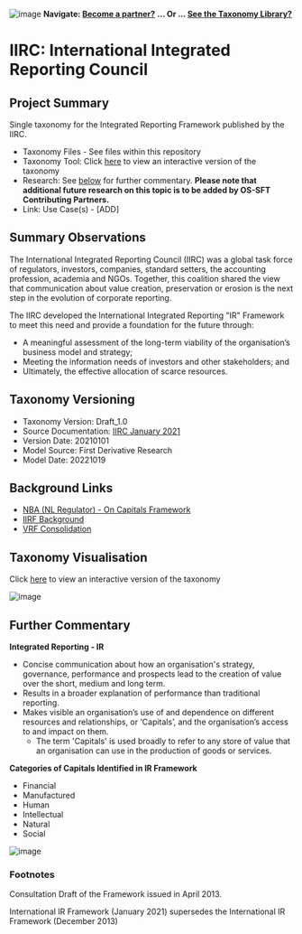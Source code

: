 ![image](https://user-images.githubusercontent.com/112073913/188821900-0c411acf-fbdd-4163-adc9-3ba4e2be78df.png)
**Navigate: [Become a partner?](https://github.com/OS-SFT/06-COLLABORATORS-PARTNERS)**
**... Or ... [See the Taxonomy Library?](https://github.com/orgs/OS-SFT/projects/2)**

# IIRC: International Integrated Reporting Council

## Project Summary
Single taxonomy for the Integrated Reporting Framework published by the IIRC.
- Taxonomy Files - See files within this repository
- Taxonomy Tool: Click [here](https://os-sft.solidatus.com/viewer/share/AEjM3VIRszi9d0bIOdvLUOgAYhFWyaww) to view an interactive version of the taxonomy
- Research: See [below](https://github.com/OS-SFT/Taxonomy-Mappings-Library/tree/main/Single%20Taxonomies/IIRC#further-commentary) for further commentary. **Please note that additional future research on this topic is to be added by OS-SFT Contributing Partners.**
- Link: Use Case(s) - [ADD]

## Summary Observations

The International Integrated Reporting Council (IIRC) was a global task force of regulators, investors, companies, standard setters, the accounting profession, academia and NGOs. Together, this coalition shared the view that communication about value creation, preservation or erosion is the next step in the evolution of corporate reporting.

The IIRC developed the International Integrated Reporting "IR" Framework to meet this need and provide a foundation for the future through:
  - A meaningful assessment of the long-term viability of the organisation’s business model and strategy;
  - Meeting the information needs of investors and other stakeholders; and
  - Ultimately, the effective allocation of scarce resources.
  
## Taxonomy Versioning

- Taxonomy Version: Draft_1.0
- Source Documentation: [IIRC January 2021](https://www.integratedreporting.org/wp-content/uploads/2021/01/InternationalIntegratedReportingFramework.pdf)
- Version Date: 20210101
- Model Source: First Derivative Research
- Model Date: 20221019

## Background Links

- [NBA (NL Regulator) - On Capitals Framework](https://www.integratedreporting.org/wp-content/uploads/2013/03/IR-Background-Paper-Capitals.pdf)
- [IIRF Background](https://www.integratedreporting.org/wp-content/uploads/2021/01/InternationalIntegratedReportingFramework.pdf)
- [VRF Consolidation](https://www.ifrs.org/news-and-events/news/2022/08/ifrs-foundation-completes-consolidation-with-value-reporting-foundation/)

## Taxonomy Visualisation

Click [here](https://os-sft.solidatus.com/viewer/share/AEjM3VIRszi9d0bIOdvLUOgAYhFWyaww) to view an interactive version of the taxonomy

![image](https://github.com/OS-SFT/Taxonomy-Mappings-Library/assets/112079442/e120c87b-f622-4b24-af4c-e68bb6599012)

## Further Commentary

**Integrated Reporting - IR**
- Concise communication about how an organisation's strategy, governance, performance and prospects lead to the creation of value over the short, medium and long term.
- Results in a broader explanation of performance than traditional reporting. 
- Makes visible an organisation’s use of and dependence on different resources and relationships, or ‘Capitals’, and the organisation’s access to and impact on them.
  - The term 'Capitals' is used broadly to refer to any store of value that an organisation can use in the production of goods or services.
  
**Categories of Capitals Identified in IR Framework**

- Financial 
- Manufactured
- Human
- Intellectual
- Natural
- Social

![image](https://user-images.githubusercontent.com/112971360/191385926-b9cf30e8-40f2-4de8-8431-362dfa1301b2.png)

### Footnotes

Consultation Draft of the Framework issued in April 2013.

International IR Framework (January 2021) supersedes the International IR Framework (December 2013)
